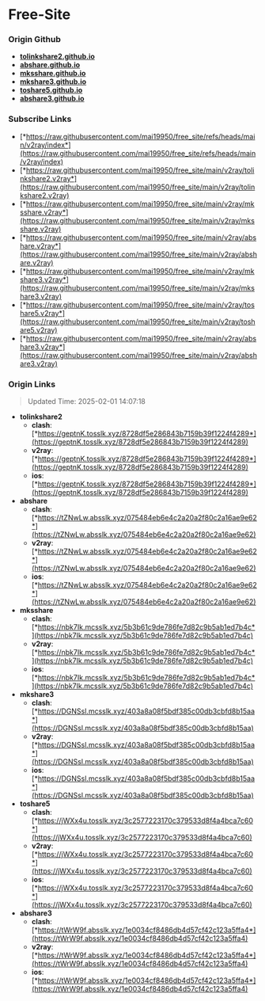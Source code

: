 # Free-Site

### Origin Github

- [**tolinkshare2.github.io**](https://github.com/tolinkshare2/tolinkshare2.github.io)
- [**abshare.github.io**](https://github.com/abshare/abshare.github.io)
- [**mksshare.github.io**](https://github.com/mksshare/mksshare.github.io)
- [**mkshare3.github.io**](https://github.com/mkshare3/mkshare3.github.io)
- [**toshare5.github.io**](https://github.com/toshare5/toshare5.github.io)
- [**abshare3.github.io**](https://github.com/abshare3/abshare3.github.io)

### Subscribe Links

- [*https://raw.githubusercontent.com/mai19950/free_site/refs/heads/main/v2ray/index*](https://raw.githubusercontent.com/mai19950/free_site/refs/heads/main/v2ray/index)
- [*https://raw.githubusercontent.com/mai19950/free_site/main/v2ray/tolinkshare2.v2ray*](https://raw.githubusercontent.com/mai19950/free_site/main/v2ray/tolinkshare2.v2ray)
- [*https://raw.githubusercontent.com/mai19950/free_site/main/v2ray/mksshare.v2ray*](https://raw.githubusercontent.com/mai19950/free_site/main/v2ray/mksshare.v2ray)
- [*https://raw.githubusercontent.com/mai19950/free_site/main/v2ray/abshare.v2ray*](https://raw.githubusercontent.com/mai19950/free_site/main/v2ray/abshare.v2ray)
- [*https://raw.githubusercontent.com/mai19950/free_site/main/v2ray/mkshare3.v2ray*](https://raw.githubusercontent.com/mai19950/free_site/main/v2ray/mkshare3.v2ray)
- [*https://raw.githubusercontent.com/mai19950/free_site/main/v2ray/toshare5.v2ray*](https://raw.githubusercontent.com/mai19950/free_site/main/v2ray/toshare5.v2ray)
- [*https://raw.githubusercontent.com/mai19950/free_site/main/v2ray/abshare3.v2ray*](https://raw.githubusercontent.com/mai19950/free_site/main/v2ray/abshare3.v2ray)

### Origin Links

> Updated Time: 2025-02-01 14:07:18

- **tolinkshare2**
  - **clash**: [*https://geptnK.tosslk.xyz/8728df5e286843b7159b39f1224f4289*](https://geptnK.tosslk.xyz/8728df5e286843b7159b39f1224f4289)
  - **v2ray**: [*https://geptnK.tosslk.xyz/8728df5e286843b7159b39f1224f4289*](https://geptnK.tosslk.xyz/8728df5e286843b7159b39f1224f4289)
  - **ios**: [*https://geptnK.tosslk.xyz/8728df5e286843b7159b39f1224f4289*](https://geptnK.tosslk.xyz/8728df5e286843b7159b39f1224f4289)
- **abshare**
  - **clash**: [*https://tZNwLw.absslk.xyz/075484eb6e4c2a20a2f80c2a16ae9e62*](https://tZNwLw.absslk.xyz/075484eb6e4c2a20a2f80c2a16ae9e62)
  - **v2ray**: [*https://tZNwLw.absslk.xyz/075484eb6e4c2a20a2f80c2a16ae9e62*](https://tZNwLw.absslk.xyz/075484eb6e4c2a20a2f80c2a16ae9e62)
  - **ios**: [*https://tZNwLw.absslk.xyz/075484eb6e4c2a20a2f80c2a16ae9e62*](https://tZNwLw.absslk.xyz/075484eb6e4c2a20a2f80c2a16ae9e62)
- **mksshare**
  - **clash**: [*https://nbk7Ik.mcsslk.xyz/5b3b61c9de786fe7d82c9b5ab1ed7b4c*](https://nbk7Ik.mcsslk.xyz/5b3b61c9de786fe7d82c9b5ab1ed7b4c)
  - **v2ray**: [*https://nbk7Ik.mcsslk.xyz/5b3b61c9de786fe7d82c9b5ab1ed7b4c*](https://nbk7Ik.mcsslk.xyz/5b3b61c9de786fe7d82c9b5ab1ed7b4c)
  - **ios**: [*https://nbk7Ik.mcsslk.xyz/5b3b61c9de786fe7d82c9b5ab1ed7b4c*](https://nbk7Ik.mcsslk.xyz/5b3b61c9de786fe7d82c9b5ab1ed7b4c)
- **mkshare3**
  - **clash**: [*https://DGNSsl.mcsslk.xyz/403a8a08f5bdf385c00db3cbfd8b15aa*](https://DGNSsl.mcsslk.xyz/403a8a08f5bdf385c00db3cbfd8b15aa)
  - **v2ray**: [*https://DGNSsl.mcsslk.xyz/403a8a08f5bdf385c00db3cbfd8b15aa*](https://DGNSsl.mcsslk.xyz/403a8a08f5bdf385c00db3cbfd8b15aa)
  - **ios**: [*https://DGNSsl.mcsslk.xyz/403a8a08f5bdf385c00db3cbfd8b15aa*](https://DGNSsl.mcsslk.xyz/403a8a08f5bdf385c00db3cbfd8b15aa)
- **toshare5**
  - **clash**: [*https://jWXx4u.tosslk.xyz/3c2577223170c379533d8f4a4bca7c60*](https://jWXx4u.tosslk.xyz/3c2577223170c379533d8f4a4bca7c60)
  - **v2ray**: [*https://jWXx4u.tosslk.xyz/3c2577223170c379533d8f4a4bca7c60*](https://jWXx4u.tosslk.xyz/3c2577223170c379533d8f4a4bca7c60)
  - **ios**: [*https://jWXx4u.tosslk.xyz/3c2577223170c379533d8f4a4bca7c60*](https://jWXx4u.tosslk.xyz/3c2577223170c379533d8f4a4bca7c60)
- **abshare3**
  - **clash**: [*https://tWrW9f.absslk.xyz/1e0034cf8486db4d57cf42c123a5ffa4*](https://tWrW9f.absslk.xyz/1e0034cf8486db4d57cf42c123a5ffa4)
  - **v2ray**: [*https://tWrW9f.absslk.xyz/1e0034cf8486db4d57cf42c123a5ffa4*](https://tWrW9f.absslk.xyz/1e0034cf8486db4d57cf42c123a5ffa4)
  - **ios**: [*https://tWrW9f.absslk.xyz/1e0034cf8486db4d57cf42c123a5ffa4*](https://tWrW9f.absslk.xyz/1e0034cf8486db4d57cf42c123a5ffa4)
